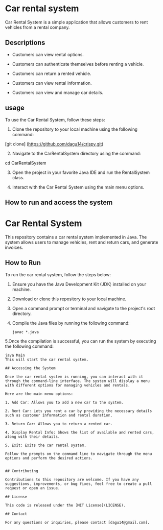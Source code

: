 # Car rental system
Car Rental System is a simple application that allows customers to rent vehicles from a rental company.
## Descriptions
 - Customers can view rental options.

- Customers can authenticate themselves before renting a vehicle.

- Customers can return a rented vehicle.

- Customers can view rental information.

- Customers can view and manage car details.
## usage
To use the Car Rental System, follow these steps:


1. Clone the repository to your local machine using the following command:

[git clone] (https://github.com/dagu14/crispy.git)

2. Navigate to the CarRentalSystem directory using the command:

cd CarRentalSystem


3. Open the project in your favorite Java IDE and run the RentalSystem class.


4. Interact with the Car Rental System using the main menu options.
 
## How to run and access the system
# Car Rental System

This repository contains a car rental system implemented in Java. The system allows users to manage vehicles, rent and return cars, and generate invoices.

## How to Run

To run the car rental system, follow the steps below:

1. Ensure you have the Java Development Kit (JDK) installed on your machine.

2. Download or clone this repository to your local machine.

3. Open a command prompt or terminal and navigate to the project's root directory.

4. Compile the Java files by running the following command:

   ````
   javac *.java
5.Once the compilation is successful, you can run the system by executing the following command:

   ````
   java Main
This will start the car rental system.

## Accessing the System

Once the car rental system is running, you can interact with it through the command-line interface. The system will display a menu with different options for managing vehicles and rentals.

Here are the main menu options:

1. Add Car: Allows you to add a new car to the system.

2. Rent Car: Lets you rent a car by providing the necessary details such as customer information and rental duration.

3. Return Car: Allows you to return a rented car.

4. Display Rental Info: Shows the list of available and rented cars, along with their details.

5. Exit: Exits the car rental system.

Follow the prompts on the command line to navigate through the menu options and perform the desired actions.


## Contributing

Contributions to this repository are welcome. If you have any suggestions, improvements, or bug fixes, feel free to create a pull request or open an issue.

## License

This code is released under the [MIT License](LICENSE).

## Contact

For any questions or inquiries, please contact [dagu14@gmail.com].

